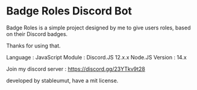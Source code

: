 # Badge Roles Discord Bot

Badge Roles is a simple project designed by me to give users roles, based on their Discord badges.

Thanks for using that.

Language : JavaScript
Module : Discord.JS 12.x.x
Node.JS Version : 14.x

Join my discord server :
https://discord.gg/23YTkv9t28

developed by stableumut, have a mit license.



